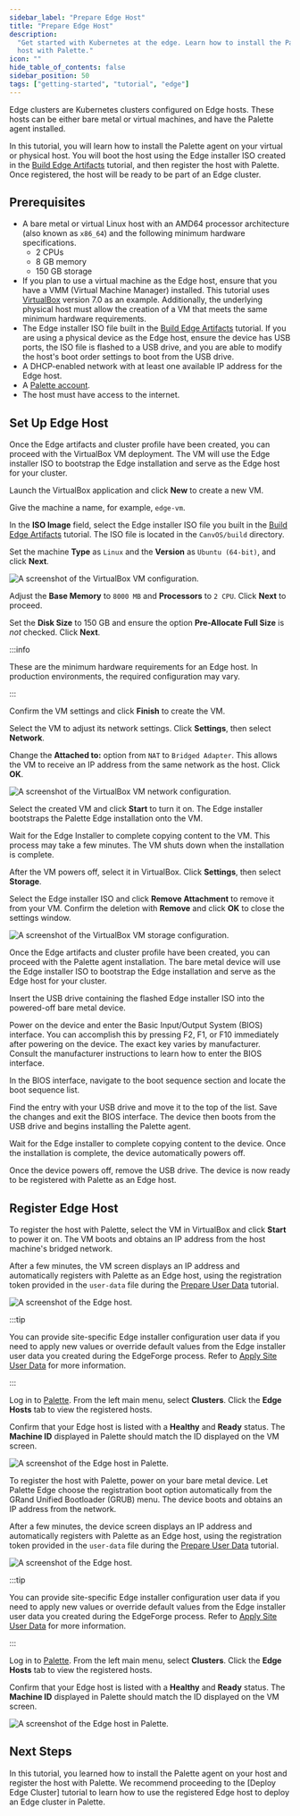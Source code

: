 ```yaml
---
sidebar_label: "Prepare Edge Host"
title: "Prepare Edge Host"
description:
  "Get started with Kubernetes at the edge. Learn how to install the Palette agent on your Edge host and register the
  host with Palette."
icon: ""
hide_table_of_contents: false
sidebar_position: 50
tags: ["getting-started", "tutorial", "edge"]
---
```


Edge clusters are Kubernetes clusters configured on Edge hosts. These hosts can be either bare metal or virtual
machines, and have the Palette agent installed.

In this tutorial, you will learn how to install the Palette agent on your virtual or physical host. You will boot the
host using the Edge installer ISO created in the [Build Edge Artifacts](./build-edge-artifacts.md) tutorial, and then
register the host with Palette. Once registered, the host will be ready to be part of an Edge cluster.

## Prerequisites

- A bare metal or virtual Linux host with an AMD64 processor architecture (also known as `x86_64`) and the following
  minimum hardware specifications.
  - 2 CPUs
  - 8 GB memory
  - 150 GB storage
- If you plan to use a virtual machine as the Edge host, ensure that you have a VMM (Virtual Machine Manager) installed.
  This tutorial uses
  [VirtualBox](https://www.oracle.com/virtualization/technologies/vm/downloads/virtualbox-downloads.html) version 7.0 as
  an example. Additionally, the underlying physical host must allow the creation of a VM that meets the same minimum
  hardware requirements.
- The Edge installer ISO file built in the [Build Edge Artifacts](./build-edge-artifacts.md) tutorial. If you are using
  a physical device as the Edge host, ensure the device has USB ports, the ISO file is flashed to a USB drive, and you
  are able to modify the host's boot order settings to boot from the USB drive.
- A DHCP-enabled network with at least one available IP address for the Edge host.
- A [Palette account](https://www.spectrocloud.com/get-started).
- The host must have access to the internet.

## Set Up Edge Host

<Tabs groupId="host">

<TabItem label="VM Host" value="VM Host">

Once the Edge artifacts and cluster profile have been created, you can proceed with the VirtualBox VM deployment. The VM
will use the Edge installer ISO to bootstrap the Edge installation and serve as the Edge host for your cluster.

Launch the VirtualBox application and click **New** to create a new VM.

Give the machine a name, for example, `edge-vm`.

In the **ISO Image** field, select the Edge installer ISO file you built in the
[Build Edge Artifacts](./build-edge-artifacts.md) tutorial. The ISO file is located in the `CanvOS/build` directory.

Set the machine **Type** as `Linux` and the **Version** as `Ubuntu (64-bit)`, and click **Next**.

![A screenshot of the VirtualBox VM configuration.](/getting-started/getting-started_introduction-edge_prepare-edge-host_vm-config.webp)

Adjust the **Base Memory** to `8000 MB` and **Processors** to `2 CPU`. Click **Next** to proceed.

Set the **Disk Size** to 150 GB and ensure the option **Pre-Allocate Full Size** is _not_ checked. Click **Next**.

:::info

These are the minimum hardware requirements for an Edge host. In production environments, the required configuration may
vary.

:::

Confirm the VM settings and click **Finish** to create the VM.

Select the VM to adjust its network settings. Click **Settings**, then select **Network**.

Change the **Attached to:** option from `NAT` to `Bridged Adapter`. This allows the VM to receive an IP address from the
same network as the host. Click **OK**.

![A screenshot of the VirtualBox VM network configuration.](/getting-started/getting-started_introduction-edge_prepare-edge-host_vm-network.webp)

Select the created VM and click **Start** to turn it on. The Edge installer bootstraps the Palette Edge installation
onto the VM.

Wait for the Edge Installer to complete copying content to the VM. This process may take a few minutes. The VM shuts
down when the installation is complete.

After the VM powers off, select it in VirtualBox. Click **Settings**, then select **Storage**.

Select the Edge installer ISO and click **Remove Attachment** to remove it from your VM. Confirm the deletion with
**Remove** and click **OK** to close the settings window.

![A screenshot of the VirtualBox VM storage configuration.](/getting-started/getting-started_introduction-edge_prepare-edge-host_vm-remove-iso.webp)

</TabItem>

<TabItem label="Bare Metal Host" value="Bare Metal Host">

Once the Edge artifacts and cluster profile have been created, you can proceed with the Palette agent installation. The
bare metal device will use the Edge installer ISO to bootstrap the Edge installation and serve as the Edge host for your
cluster.

Insert the USB drive containing the flashed Edge installer ISO into the powered-off bare metal device.

Power on the device and enter the Basic Input/Output System (BIOS) interface. You can accomplish this by pressing F2,
F1, or F10 immediately after powering on the device. The exact key varies by manufacturer. Consult the manufacturer
instructions to learn how to enter the BIOS interface.

In the BIOS interface, navigate to the boot sequence section and locate the boot sequence list.

Find the entry with your USB drive and move it to the top of the list. Save the changes and exit the BIOS interface. The
device then boots from the USB drive and begins installing the Palette agent.

Wait for the Edge installer to complete copying content to the device. Once the installation is complete, the device
automatically powers off.

Once the device powers off, remove the USB drive. The device is now ready to be registered with Palette as an Edge host.

</TabItem>

</Tabs>

## Register Edge Host

<Tabs groupId="host">

<TabItem label="VM Host" value="VM Host">

To register the host with Palette, select the VM in VirtualBox and click **Start** to power it on. The VM boots and
obtains an IP address from the host machine's bridged network.

After a few minutes, the VM screen displays an IP address and automatically registers with Palette as an Edge host,
using the registration token provided in the `user-data` file during the [Prepare User Data](./prepare-user-data.md)
tutorial.

![A screenshot of the Edge host.](/getting-started/getting-started_introduction-edge_prepare-edge-host_edge-host-vm.webp)

:::tip

You can provide site-specific Edge installer configuration user data if you need to apply new values or override default
values from the Edge installer user data you created during the EdgeForge process. Refer to
[Apply Site User Data](../../../clusters/edge/site-deployment/site-installation/site-user-data.md) for more information.

:::

Log in to [Palette](https://console.spectrocloud.com/). From the left main menu, select **Clusters**. Click the **Edge
Hosts** tab to view the registered hosts.

Confirm that your Edge host is listed with a **Healthy** and **Ready** status. The **Machine ID** displayed in Palette
should match the ID displayed on the VM screen.

![A screenshot of the Edge host in Palette.](/getting-started/getting-started_introduction-edge_prepare-edge-host_edge-host-palette.webp)

</TabItem>

<TabItem label="Bare Metal Host" value="Bare Metal Host">

To register the host with Palette, power on your bare metal device. Let Palette Edge choose the registration boot option
automatically from the GRand Unified Bootloader (GRUB) menu. The device boots and obtains an IP address from the
network.

After a few minutes, the device screen displays an IP address and automatically registers with Palette as an Edge host,
using the registration token provided in the `user-data` file during the [Prepare User Data](./prepare-user-data.md)
tutorial.

![A screenshot of the Edge host.](/getting-started/getting-started_introduction-edge_prepare-edge-host_edge-host-bm-screen.webp)

:::tip

You can provide site-specific Edge installer configuration user data if you need to apply new values or override default
values from the Edge installer user data you created during the EdgeForge process. Refer to
[Apply Site User Data](../../../clusters/edge/site-deployment/site-installation/site-user-data.md) for more information.

:::

Log in to [Palette](https://console.spectrocloud.com/). From the left main menu, select **Clusters**. Click the **Edge
Hosts** tab to view the registered hosts.

Confirm that your Edge host is listed with a **Healthy** and **Ready** status. The **Machine ID** displayed in Palette
should match the ID displayed on the VM screen.

![A screenshot of the Edge host in Palette.](/getting-started/getting-started_introduction-edge_prepare-edge-host_edge-host-bm-palette.webp)

</TabItem>

</Tabs>

## Next Steps

In this tutorial, you learned how to install the Palette agent on your host and register the host with Palette. We
recommend proceeding to the [Deploy Edge Cluster] tutorial to learn how to use the registered Edge host to deploy an
Edge cluster in Palette.
